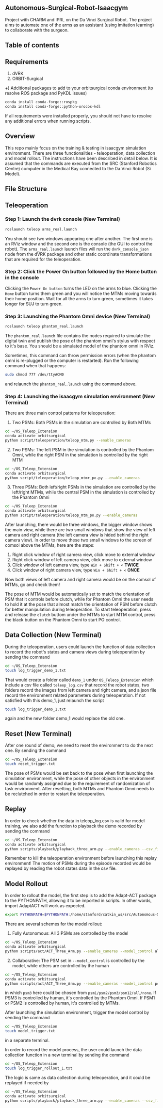 ## Autonomous-Surgical-Robot-Isaacgym
Project with CHARM and IPRL on the Da Vinci Surgical Robot. The project aims to automate one of the arms as an assistant (using imitation learning) to collaborate with the surgeon. 

## Table of contents
## Requirements
1. dVRK
2. ORBIT-Surgical
   
+) Additional packages to add to your orbitsurgical conda environment (to resolve ROS package and PyKDL issues)
```bash
conda install conda-forge::rospkg
conda install conda-forge::python-orocos-kdl
```

If all requirements were installed properly, you should not have to resolve any additional errors when running scripts.

## Overview
This repo mainly focus on the training & testing in isaacgym simulation environment. There are three functionalities - teleoperation, data collection and model rollout. The instructions have been described in detail below. It is assumed that the commands are executed from the SRC (Stanford Robotics Centre) computer in the Medical Bay connected to the Da Vinci Robot (Si Model).

## File Structure

## Teleoperation

### Step 1: Launch the dvrk console (New Terminal)

```bash
roslaunch teleop arms_real.launch
```

You should see two windows appearing one after another. The first one is an RViz window and the second one is the console (the GUI to control the robot). The `arms_real.launch` launch files will run the `dvrk_console_json` node from the dVRK package and other static coordinate transformations that are required for the teleoperation.

### Step 2: Click the Power On button followed by the Home button in the console

Clicking the `Power On button` turns the LED on the arms to blue. Clicking the `Home` button turns them green and you will notice the MTMs moving towards their home position. Wait for all the arms to turn green, sometimes it takes longer for SUJ to turn green.

### Step 3: Launching the Phantom Omni device (New Terminal)

```bash
roslaunch teleop phantom_real.launch
```

The `phantom_real.launch` file contains the nodes required to simulate the digital twin and publish the pose of the phantom omni's stylus with respect to it's base. You should be a simulated model of the phantom omni in RViz.

Sometimes, this command can throw permission errors (when the phantom omni is re-plugged or the computer is restarted). Run the following command when that happens:

```bash
sudo chmod 777 /dev/ttyACM0
```

and relaunch the `phantom_real.launch` using the command above.

### Step 4: Launching the isaacgym simulation environment (New Terminal)

There are three main control patterns for teleoperation:

1. Two PSMs: Both PSMs in the simulation are controlled by Both MTMs
```bash
cd ~/OS_Teleop_Extension
conda activate orbitsurgical
python script/teleoperation/teleop_mtm.py --enable_cameras
```

2. Two PSMs: The left PSM in the simulation is controlled by the Phantom Omni, while the right PSM in the simulation is controlled by the right MTM
```bash
cd ~/OS_Teleop_Extension
conda activate orbitsurgical
python script/teleoperation/teleop_mtmr_po.py --enable_cameras
```

3. Three PSMs: Both left/right PSMs in the simulation are controlled by the left/right MTMs, while the central PSM in the simulation is controlled by the Phantom Omni
```bash
cd ~/OS_Teleop_Extension
conda activate orbitsurgical
python script/teleoperation/teleop_mtm_po.py --enable_cameras
```

After launching, there would be three windows, the bigger window shows the main view, while there are two small windows that show the view of left camera and right camera (the left camera view is hided behind the right camera view). In order to move these two small windows to the screen of comsol above the MTMs, here are the steps:

1. Right click window of right camera view, click move to external window
2. Right click window of left camera view, click move to external window
3. Click window of left camera view, type `Win + Shift + <` **TWICE**
4. Click window of right camera view, type `Win + Shift + <` **ONCE**

Now both views of left camera and right camera would be on the comsol of MTMs, go and check them!

The pose of MTM would be automatically set to match the orientation of PSM that it controls before clutch, while for Phantom Omni the user needs to hold it at the pose that almost match the orientation of PSM before clutch for better manipulation during teleoperation. To start teleoperation, press and release the `clutch` buttom under the MTMs to start MTM control, press the black button on the Phantom Omni to start PO control. 

## Data Collection (New Terminal)

During the teleoperation, users could launch the function of data collection to record the robot's states and camera views during teleoperation by sending the command
```bash
cd ~/OS_Teleop_Extension
touch log_trigger_demo_1.txt
```
That would create a folder called `demo_1` under `OS_Teleop_Extension` which include a csv file called `teleop_log.csv` that record the robot states, two folders record the images from left camera and right camera, and a json file record the environment related parameters during teleoperation. If not satisfied with this demo_1, just relaunch the script 
```bash
touch log_trigger_demo_1.txt
```
again and the new folder demo_1 would replace the old one. 

## Reset (New Terminal)

After one round of demo, we need to reset the environment to do the next one. By sending the command
```bash
cd ~/OS_Teleop_Extension
touch reset_trigger.txt
```

The pose of PSMs would be set back to the pose when first launching the simulation environment, while the pose of other objects in the environment would be randomly assigned due to the requirement of randomization of task environment. After resetting, both MTMs and Phantom Omni needs to be reclutched in order to restart the teleoperation.

## Replay 

In order to check whether the data in teleop_log.csv is valid for model training, we also add the function to playback the demo recorded by sending the command
```bash
cd ~/OS_Teleop_Extension
conda activate orbitsurgical
python scripts/playback/playback_three_arm.py --enable_cameras --csv_file demo_1/teleop_log.csv
```

Remember to kill the teleoperation environment before launching this replay environment!
The motion of PSMs during the episode recorded would be replayed by reading the robot states data in the csv file. 

## Model Rollout

In order to rollout the model, the first step is to add the Adapt-ACT package to the PYTHONPATH, allowing it to be imported in scripts. In other words, import AdaptACT will work as expected.
```bash
export PYTHONPATH=$PYTHONPATH:/home/stanford/catkin_ws/src/Autonomous-Surgical-Robot/Models/Adapt-ACT
```

There are several schemes for the model rollout:
1. Fully Autonomous: All 3 PSMs are controlled by the model
```bash
cd ~/OS_Teleop_Extension
conda activate orbitsurgical
python scripts/act/ACT_Three_Arm.py --enable_cameras --model_control all
```
2. Collaborative: The PSM set in `--model_control` is controlled by the model, while others are controlled by the human
```bash
cd ~/OS_Teleop_Extension
conda activate orbitsurgical
python scripts/act/ACT_Three_Arm.py --enable_cameras --model_control psm3
```
in which `psm3` here could be chosen from `psm1/psm2/psm3/psm12/all/none`. If PSM3 is controlled by human, it's controlled by the Phantom Omni. If PSM1 or PSM2 is controlled by human, it's controlled by MTMs.

After launching the simulation environment, trigger the model control by sending the command
```bash
cd ~/OS_Teleop_Extension
touch model_trigger.txt
```
in a separate terminal. 

In order to record the model process, the user could launch the data collection function in a new terminal by sending the command
```bash
cd ~/OS_Teleop_Extension
touch log_trigger_rollout_1.txt
```
The logic is same as data collection during teleoperation, and it could be replayed if needed by
```bash
cd ~/OS_Teleop_Extension
conda activate orbitsurgical
python scripts/playback/playback_three_arm.py --enable_cameras --csv_file rollout_1/teleop_log.csv
```



